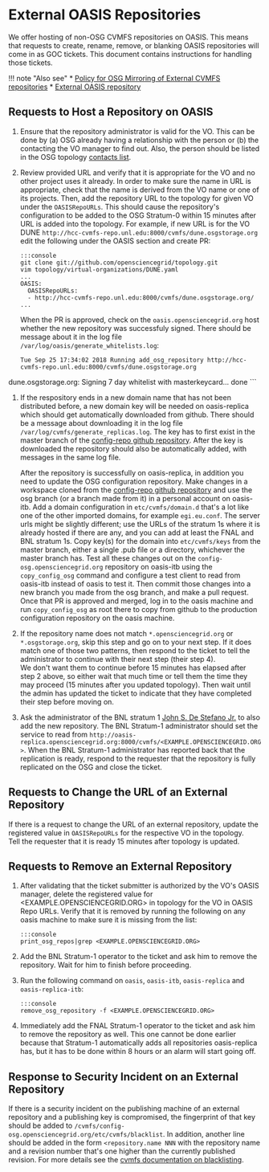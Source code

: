 External OASIS Repositories
===========================

We offer hosting of non-OSG CVMFS repositories on OASIS. This means that requests to create, rename, remove, or blanking OASIS repositories will come in as GOC tickets. This document contains instructions for handling those tickets.

!!! note "Also see"
    * [Policy for OSG Mirroring of External CVMFS repositories](https://opensciencegrid.org/technology/policy/external-oasis-repos/)
    * [External OASIS repository](https://opensciencegrid.org/docs/data/external-oasis-repos/)

Requests to Host a Repository on OASIS
--------------------------------------

1.  Ensure that the repository administrator is valid for the VO. This can be done by (a) OSG already having a
    relationship with the person or (b) the contacting the VO manager to find out. Also, the person should be
    listed in the OSG topology [contacts list](https://topology.opensciencegrid.org/contacts).

1.  Review provided URL and verify that it is appropriate for the VO and no other project uses it already. In order to make 
    sure the name in URL is appropriate, check that the name is derived from the VO name or one of its projects.
    Then, add the repository URL to the topology for given VO under the `OASISRepoURLs`. This should cause 
    the repository's configuration to be added to the OSG Stratum-0 within 15 minutes after URL is added into the topology.
    For example, if new URL is for the VO DUNE `http://hcc-cvmfs-repo.unl.edu:8000/cvmfs/dune.osgstorage.org` 
    edit the following under the OASIS section and create PR:

        :::console
        git clone git://github.com/opensciencegrid/topology.git
        vim topology/virtual-organizations/DUNE.yaml
        ...
        OASIS:
          OASISRepoURLs:
          - http://hcc-cvmfs-repo.unl.edu:8000/cvmfs/dune.osgstorage.org/
        ...
     
    When the PR is approved, check on the `oasis.opensciencegrid.org` host whether the new repository was successfuly signed.
    There should be message about it in the log file `/var/log/oasis/generate_whitelists.log`:

    ```
    Tue Sep 25 17:34:02 2018 Running add_osg_repository http://hcc-cvmfs-repo.unl.edu:8000/cvmfs/dune.osgstorage.org
dune.osgstorage.org: Signing 7 day whitelist with masterkeycard... done
    ```

1.  If the respository ends in a new domain name that has not been distributed before, 
    a new domain key will be needed on oasis-replica which should get automatically downloaded from github.
    There should be a message about downloading it in the log file `/var/log/cvmfs/generate_replicas.log`.
    The key has to first exist in the master branch of the [config-repo github repository](https://github.com/cvmfs-contrib/config-repo).
    After the key is downloaded the repository should also be automatically added, with messages in the same log file.

    After the repository is successfully on oasis-replica, in addition you need to update the
    OSG configuration repository.  Make changes in a workspace cloned from the
    [config-repo github repository](https://github.com/cvmfs-contrib/config-repo)
    and use the osg branch (or a branch made from it) in a personal account on oasis-itb.
    Add a domain configuration in `etc/cvmfs/domain.d` that's a lot like one of the other imported domains, for example `egi.eu.conf`.
    The server urls might be slightly different; use the URLs of the stratum 1s where it is already hosted if there are any,
    and you can add at least the FNAL and BNL stratum 1s.
    Copy key(s) for the domain into `etc/cvmfs/keys` from the master branch, either a single .pub file or a directory, whichever the master branch has.
    Test all these changes out on the `config-osg.opensciencegrid.org` repository on oasis-itb
    using the `copy_config_osg` command and configure a test client to read from oasis-itb instead of oasis to test it.
    Then commit those changes into a new branch you made from the osg branch, and make a pull request.
    Once that PR is approved and merged, log in to the oasis machine and run `copy_config_osg` as root there
    to copy from github to the production configuration repository on the oasis machine.

1.  If the repository name does not match `*.opensciencegrid.org` or `*.osgstorage.org`, skip this step and go on to your next step.
    If it does match one of those two patterns, then respond to the ticket to tell the administrator to continue with their next step (their step 4).  
    We don't want them to continue before 15 minutes has elapsed after step 2 above, so either wait that much time or tell them the time they may proceed (15 minutes after you updated topology).
    Then wait until the admin has updated the ticket to indicate that they have completed their step before moving on. 

1.  Ask the administrator of the BNL stratum 1 [John S. De Stefano Jr.](mailto:jd@bnl.org) to also add the new repository. The BNL Stratum-1 administrator
    should set the service to read from
    `http://oasis-replica.opensciencegrid.org:8000/cvmfs/<EXAMPLE.OPENSCIENCEGRID.ORG>`. When the BNL
    Stratum-1 administrator has reported back that the replication is ready, respond to the requester that the repository is
    fully replicated on the OSG and close the ticket.

Requests to Change the URL of an External Repository
----------------------------------------------------

If there is a request to change the URL of an external repository, update the registered value in `OASISRepoURLs` for the respective VO in the topology.  
Tell the requester that it is ready 15 minutes after topology is updated.

Requests to Remove an External Repository
-----------------------------------------

1.  After validating that the ticket submitter is authorized by the VO's OASIS manager, delete the registered value
    for <EXAMPLE.OPENSCIENCEGRID.ORG> in topology for the VO in OASIS Repo URLs.
    Verify that it is removed by running the following on any oasis machine
    to make sure it is missing from the list:

        :::console
        print_osg_repos|grep <EXAMPLE.OPENSCIENCEGRID.ORG>

1.  Add the BNL Stratum-1 operator to the ticket and ask him to remove the repository. Wait for
    him to finish before proceeding.
1.  Run the following command on `oasis`, `oasis-itb`, `oasis-replica` and `oasis-replica-itb`:

        :::console
        remove_osg_repository -f <EXAMPLE.OPENSCIENCEGRID.ORG>
1. Immediately add the FNAL Stratum-1 operator to the ticket and ask him to remove the repository as well.
    This one cannot be done earlier because that Stratum-1 automatically adds all repositories oasis-replica has,
    but it has to be done within 8 hours or an alarm will start going off.


Response to Security Incident on an External Repository
----------------------------------------

If there is a security incident on the publishing machine of an
external repository and a publishing key is compromised, the
fingerprint of that key should be added to
`/cvmfs/config-osg.opensciencegrid.org/etc/cvmfs/blacklist`.
In addition, another line should be added in the form
`<repository.name NNN` with the repository name and a revision
number that's one higher than the currently published revision.
For more details see the
[cvmfs documentation on blacklisting](https://cvmfs.readthedocs.io/en/stable/cpt-details.html#blacklisting).
